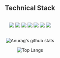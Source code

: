 
<div align="center">

<h2 style="color:#333"> Technical Stack </h2>
<br>

<img src="https://img.shields.io/badge/HTML-E34F26?style=flat-square&logo=HTML5&logoColor=white"/>
<img src="https://img.shields.io/badge/CSS3-085eeb?style=flat-square&logo=CSS3&logoColor=white"/>
<img src="https://img.shields.io/badge/SCSS-CC6699?style=flat-square&logo=Sass&logoColor=white"/>
<img src="https://img.shields.io/badge/JQuery-f6861f?style=flat-square&logo=jquery&logoColor=white"/>
<img src="https://img.shields.io/badge/JavaScript-F7DF1E?style=flat-square&logo=JavaScript&logoColor=white"/>
<img src="https://img.shields.io/badge/VSCode-1f9df6?style=flat-square&logo=VSCode&logoColor=white"/>
<img src="https://img.shields.io/badge/phpStorm-000000?style=flat-square&logo=phpStorm&logoColor=white"/>

<br>
<br>

![Anurag's github stats](https://github-readme-stats.vercel.app/api?username=Gahaaa&show_icons=true&theme=tokyonight)

![Top Langs](https://github-readme-stats.vercel.app/api/top-langs/?username=Gahaaa&layout=compact&theme=tokyonight)
<br />
<br />

